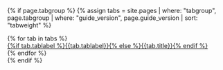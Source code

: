 {% if page.tabgroup %}
{% assign tabs = site.pages | where: "tabgroup", page.tabgroup | where: "guide_version", page.guide_version | sort: "tabweight" %}
<div class="tabs-container">
    {% for tab in tabs %}
    <div class="tab {%if tab.url == page.url%}current-tab{% endif %}" id="{{tab.id}}">
        <a href="{{site.toc_baseurl}}{{tab.url}}">{%if tab.tablabel %}{{tab.tablabel}}{% else %}{{tab.title}}{% endif %}</a>
    </div>
    {% endfor %}
</div>
{% endif %}
